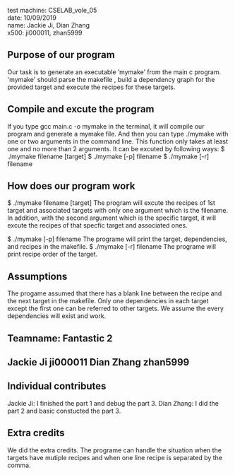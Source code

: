 test machine: CSELAB_vole_05<br />
date: 10/09/2019<br />
name: Jackie Ji, Dian Zhang<br />
x500: ji000011, zhan5999<br />

## Purpose of our program
Our task is to generate an executable ’mymake’ from the main c program. 'mymake' should parse the makefile , build a dependency graph for the provided target and execute the recipes for these targets.

## Compile and excute the program
If you type gcc main.c -o mymake in the terminal, it will compile our program and generate a mymake file. And then you can type ./mymake with one or two arguments in the command line. This function only takes at least one and no more than 2 arguments. It can be excuted by following ways:
$ ./mymake filename [target]
$ ./mymake [-p] filename
$ ./mymake [-r] filename


## How does our program work
$ ./mymake filename [target]
The program will excute the recipes of 1st target and associated targets with only one argument which is the filename. In addition, with the second argument which is the specific target, it will excute the recipes of that specfic target and associated ones.

$ ./mymake [-p] filename
The programe will print the target, dependencies, and recipes in the makefile.
$ ./mymake [-r] filename
The programe will print recipe order of the target.

## Assumptions
The progame assumed that there has a blank line between the recipe and the next target in the makefile.
Only one dependencies in each target except the first one can be referred to other targets.
We assume the every dependencies will exist and work.

## Teamname: Fantastic 2
## Jackie Ji  ji000011  Dian Zhang zhan5999

## Individual contributes
Jackie Ji: I finished the part 1 and debug the part 3.
Dian Zhang: I did the part 2 and basic constucted the part 3.

## Extra credits 
We did the extra credits. The programe can handle the situation when the targets have mutiple recipes and when one line recipe is separated by the comma.


